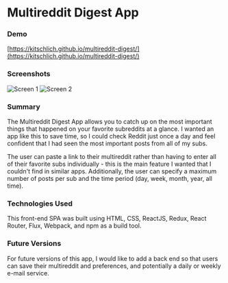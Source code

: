 # Multireddit Digest App

### Demo
[https://kitschlich.github.io/multireddit-digest/](https://kitschlich.github.io/multireddit-digest/)

### Screenshots
![Screen 1](http://shandrai.com/media/multireddit_screen_1.png)
![Screen 2](http://shandrai.com/media/multireddit_screen_2.png)

### Summary
The Multireddit Digest App allows you to catch up on the most important things that happened on your favorite subreddits at a glance. I wanted an app like this to save time, so I could check Reddit just once a day and feel confident that I had seen the most important posts from all of my subs.

The user can paste a link to their multireddit rather than having to enter all of their favorite subs individually - this is the main feature I wanted that I couldn't find in similar apps. Additionally, the user can specify a maximum number of posts per sub and the time period (day, week, month, year, all time).

### Technologies Used
This front-end SPA was built using HTML, CSS, ReactJS, Redux, React Router, Flux, Webpack, and npm as a build tool.

### Future Versions

For future versions of this app, I would like to add a back end so that users can save their multireddit and preferences, and potentially a daily or weekly e-mail service.
